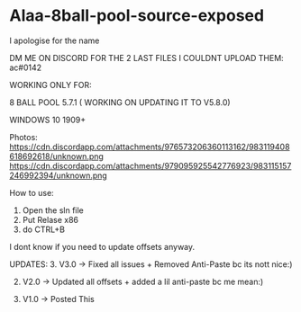 # Alaa-8ball-pool-source-exposed

I apologise for the name

DM ME ON DISCORD FOR THE 2 LAST FILES I COULDNT UPLOAD THEM: ac#0142

WORKING ONLY FOR:

8 BALL POOL 5.7.1 ( WORKING ON UPDATING IT TO V5.8.0)

WINDOWS 10 1909+

Photos:
https://cdn.discordapp.com/attachments/976573206360113162/983119408618692618/unknown.png
https://cdn.discordapp.com/attachments/979095925542776923/983115157246992394/unknown.png

How to use:
1. Open the sln file
2. Put Relase x86
3. do CTRL+B

I dont know if you need to update offsets anyway.

UPDATES:
3. V3.0 -> Fixed all issues + Removed Anti-Paste bc its nott nice:)

2. V2.0 -> Updated all offsets + added a lil anti-paste bc me mean:) 


1. V1.0 -> Posted This
